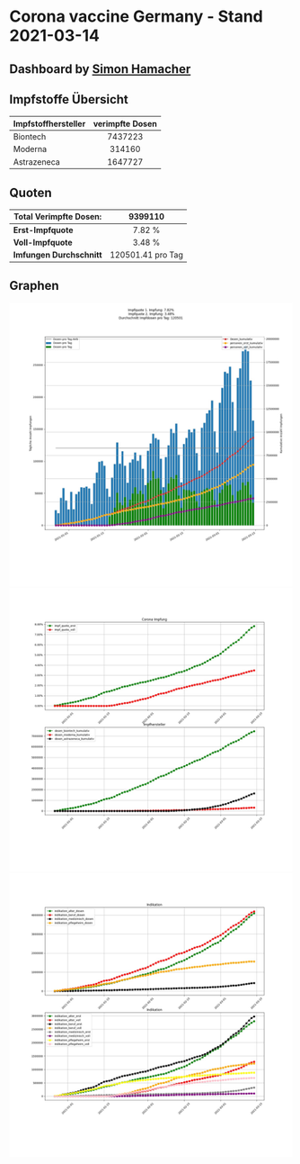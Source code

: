 # Corona vaccine Germany - Stand 2021-03-14
## Dashboard by [Simon Hamacher](https://www.shamacher.eu)
## Impfstoffe Übersicht
**Impfstoffhersteller** | **verimpfte Dosen**
-------- | :--------:
Biontech | 7437223
Moderna | 314160
Astrazeneca | 1647727


## Quoten
**Total Verimpfte Dosen:** | 9399110
-------- | :--------:
**Erst-Impfquote** | 7.82 %
**Voll-Impfquote** | 3.48 %
**Imfungen Durchschnitt** | 120501.41 pro Tag
## Graphen
<img src="Impfungen-Corona-01.jpg" alt="Corona-1" title="optionaler Titel" />
<img src="Impfungen-Corona-02.jpg" alt="Corona-2" title="optionaler Titel" />
<img src="Impfungen-Corona-03.jpg" alt="Corona-3" title="optionaler Titel" />

